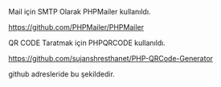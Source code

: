 Mail için SMTP Olarak PHPMailer kullanıldı.

https://github.com/PHPMailer/PHPMailer

QR CODE Taratmak için PHPQRCODE kullanıldı.

https://github.com/sujanshresthanet/PHP-QRCode-Generator

github adresleride bu şekildedir.
